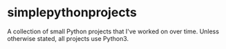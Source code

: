 # simplepythonprojects
A collection of small Python projects that I've worked on over time. Unless otherwise stated, all projects use Python3.


